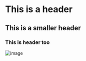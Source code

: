 # This is a header
## This is a smaller header
### This is header too
![image](https://github.com/user-attachments/assets/d22fc4e6-9ee9-4a24-88f8-1d00ba0c7b7b)
